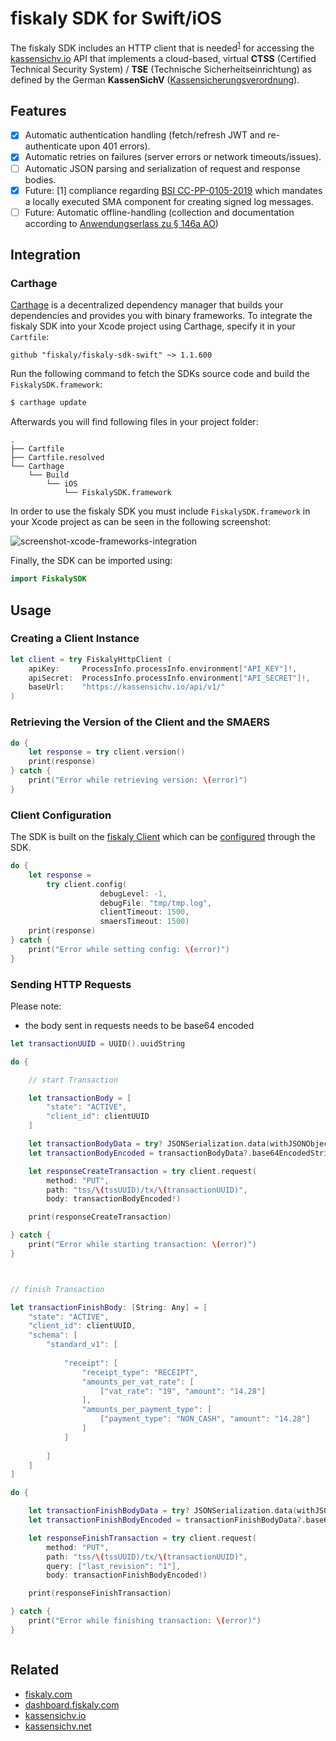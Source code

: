 # fiskaly SDK for Swift/iOS

The fiskaly SDK includes an HTTP client that is needed<sup>[1](#fn1)</sup> for accessing the [kassensichv.io](https://kassensichv.io) API that implements a cloud-based, virtual **CTSS** (Certified Technical Security System) / **TSE** (Technische Sicherheitseinrichtung) as defined by the German **KassenSichV** ([Kassen­sich­er­ungsver­ord­nung](https://www.bundesfinanzministerium.de/Content/DE/Downloads/Gesetze/2017-10-06-KassenSichV.pdf)).

## Features

- [X] Automatic authentication handling (fetch/refresh JWT and re-authenticate upon 401 errors).
- [X] Automatic retries on failures (server errors or network timeouts/issues).
- [ ] Automatic JSON parsing and serialization of request and response bodies.
- [X] Future: [<a name="fn1">1</a>] compliance regarding [BSI CC-PP-0105-2019](https://www.bsi.bund.de/SharedDocs/Downloads/DE/BSI/Zertifizierung/Reporte/ReportePP/pp0105b_pdf.pdf?__blob=publicationFile&v=7) which mandates a locally executed SMA component for creating signed log messages. 
- [ ] Future: Automatic offline-handling (collection and documentation according to [Anwendungserlass zu § 146a AO](https://www.bundesfinanzministerium.de/Content/DE/Downloads/BMF_Schreiben/Weitere_Steuerthemen/Abgabenordnung/AO-Anwendungserlass/2019-06-17-einfuehrung-paragraf-146a-AO-anwendungserlass-zu-paragraf-146a-AO.pdf?__blob=publicationFile&v=1))

## Integration

### Carthage

[Carthage](https://github.com/Carthage/Carthage) is a decentralized dependency manager that builds your dependencies and provides you with binary frameworks. To integrate the fiskaly SDK into your Xcode project using Carthage, specify it in your `Cartfile`:

```ogdl
github "fiskaly/fiskaly-sdk-swift" ~> 1.1.600
```

Run the following command to fetch the SDKs source code and build the `FiskalySDK.framework`:

```bash
$ carthage update
```

Afterwards you will find following files in your project folder:

```
.
├── Cartfile
├── Cartfile.resolved
└── Carthage
    └── Build
        └── iOS
            └── FiskalySDK.framework
```

In order to use the fiskaly SDK you must include `FiskalySDK.framework` in your Xcode project as can be seen in the following screenshot:

![screenshot-xcode-frameworks-integration](../media/screenshot-xcode-frameworks-integration.png?raw=true)

Finally, the SDK can be imported using:

```swift
import FiskalySDK
```

## Usage

### Creating a Client Instance 

```swift
let client = try FiskalyHttpClient (
    apiKey:     ProcessInfo.processInfo.environment["API_KEY"]!,
    apiSecret:  ProcessInfo.processInfo.environment["API_SECRET"]!,
    baseUrl:    "https://kassensichv.io/api/v1/"
)
```

### Retrieving the Version of the Client and the SMAERS

```swift
do {
    let response = try client.version()
    print(response)
} catch {
    print("Error while retrieving version: \(error)")
}
```

### Client Configuration

The SDK is built on the [fiskaly Client](https://developer.fiskaly.com/en/docs/client-documentation) which can be [configured](https://developer.fiskaly.com/en/docs/client-documentation#configuration) through the SDK.

```swift
do {
    let response = 
        try client.config(
                    debugLevel: -1,
                    debugFile: "tmp/tmp.log",
                    clientTimeout: 1500,
                    smaersTimeout: 1500)
    print(response)
} catch {
    print("Error while setting config: \(error)")
}

```

### Sending HTTP Requests

Please note:

- the body sent in requests needs to be base64 encoded 

```swift
let transactionUUID = UUID().uuidString

do {

    // start Transaction

    let transactionBody = [
        "state": "ACTIVE",
        "client_id": clientUUID
    ]

    let transactionBodyData = try? JSONSerialization.data(withJSONObject: transactionBody)
    let transactionBodyEncoded = transactionBodyData?.base64EncodedString()

    let responseCreateTransaction = try client.request(
        method: "PUT",
        path: "tss/\(tssUUID)/tx/\(transactionUUID)",
        body: transactionBodyEncoded!)

    print(responseCreateTransaction)

} catch {
    print("Error while starting transaction: \(error)")
}



// finish Transaction

let transactionFinishBody: [String: Any] = [
    "state": "ACTIVE",
    "client_id": clientUUID,
    "schema": [
        "standard_v1": [
            
            "receipt": [
                "receipt_type": "RECEIPT",
                "amounts_per_vat_rate": [
                    ["vat_rate": "19", "amount": "14.28"]
                ],
                "amounts_per_payment_type": [
                    ["payment_type": "NON_CASH", "amount": "14.28"]
                ]
            ]
            
        ]
    ]
]

do {

    let transactionFinishBodyData = try? JSONSerialization.data(withJSONObject: transactionFinishBody)
    let transactionFinishBodyEncoded = transactionFinishBodyData?.base64EncodedString()

    let responseFinishTransaction = try client.request(
        method: "PUT",
        path: "tss/\(tssUUID)/tx/\(transactionUUID)",
        query: ["last_revision": "1"],
        body: transactionFinishBodyEncoded!)

    print(responseFinishTransaction)

} catch {
    print("Error while finishing transaction: \(error)")
}



```

## Related

* [fiskaly.com](https://fiskaly.com)
* [dashboard.fiskaly.com](https://dashboard.fiskaly.com)
* [kassensichv.io](https://kassensichv.io)
* [kassensichv.net](https://kassensichv.net)
